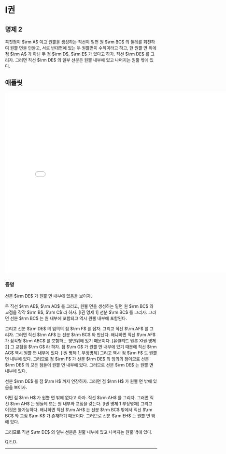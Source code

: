 # I권

## 명제 2

꼭짓점이 $\rm A$ 이고 원뿔을 생성하는 직선이 밑면 원 $\rm BC$ 의 둘레를 회전하여 원뿔 면을 만들고, 서로 반대편에 있는 두 원뿔면이 수직이라고 하고, 한 원뿔 면 위에 점 $\rm A$ 가 아닌 두 점 $\rm D$, $\rm E$ 가 있다고 하자. 직선 $\rm DE$ 를 그리자. 그러면 직선 $\rm DE$ 의 일부 선분은 원뿔 내부에 있고 나머지는 원뿔 밖에 있다.

## 애플릿

<iframe
src="./GGB_Html/Prop_2_Book_I_Apollonius.html"
width="800"
height="600"
frameborder="0"
framespacing="0"
marginheight="0"
marginwidth="0"
scrolling="no"
vspace="0"></iframe>

### 증명

선분 $\rm DE$ 가 원뿔 면 내부에 있음을 보이자.

두 직선 $\rm AE$, $\rm AD$ 를 그리고, 원뿔 면을 생성하는 밑면 원 $\rm BC$ 와 교점을 각각 $\rm B$, $\rm C$ 라 하자. [I권 명제 1] 선분 $\rm BC$ 를 그리자. 그러면 선분 $\rm BC$ 는 원 내부에 포함되고 역시 원뿔 내부에 포함된다.

그리고 선분 $\rm DE$ 의 임의의 점 $\rm F$ 를 잡자. 그리고 직선 $\rm AF$ 를 그리자. 그러면 직선 $\rm AF$ 는 선분 $\rm BC$ 와 만난다. 왜냐하면 직선 $\rm AF$ 가 삼각형 $\rm ABC$ 를 포함하는 평면위에 있기 때문이다. [유클리드 원론 XI권 명제 2] 그 교점을 $\rm G$ 라 하자. 점 $\rm G$ 가 원뿔 면 내부에 있기 때문에 직선 $\rm AG$ 역시 원뿔 면 내부에 있다. [I권 명제 1, 부정명제] 그리고 역시 점 $\rm F$ 도 원뿔 면 내부에 있다. 그러므로 점 $\rm F$ 가 선분 $\rm DE$ 의 임의의 점이므로 선분 $\rm DE$ 의 모든 점들이 원뿔 면 내부에 있다. 그러므로 선분 $\rm DE$ 는 원뿔 면 내부에 있다.

선분 $\rm DE$ 를 점 $\rm H$ 까지 연장하자. 그러면 점 $\rm H$ 가 원뿔 면 밖에 있음을 보이자.

어떤 점 $\rm H$ 가 원뿔 면 밖에 없다고 하자. 직선 $\rm AH$ 를 그리자. 그러면 직선 $\rm AH$ 는 원둘레 또는 원 내부와 교점을 갖는다. [I권 명제 1 부정명제] 그리고 이것은 불가능하다. 왜냐하면 직선 $\rm AH$ 는 선분 $\rm BC$ 밖에서 직선 $\rm BC$ 와 교점 $\rm K$ 가 존재하기 때문이다. 그러므로 선분 $\rm EH$ 는 원뿔 면 밖에 있다.

그러므로 직선 $\rm DE$ 의 일부 선분은 원뿔 내부에 있고 나머지는 원뿔 밖에 있다.

Q.E.D.

---
